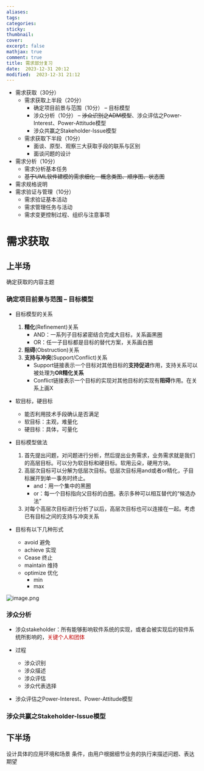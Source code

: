 ```yaml
---
aliases: 
tags: 
categories:
sticky:
thumbnail:
cover: 
excerpt: false
mathjax: true
comment: true
title: 需求部分复习
date:  2023-12-31 20:12
modified:  2023-12-31 21:12
---
```


- 需求获取（30分）
	- 需求获取上半段（20分）
		- 确定项目前景与范围（10分） – 目标模型
		- 涉众分析（10分） – ~~涉众识别之ADM模型~~、涉众评估之Power-Interest、Power-Attitude模型
		- 涉众共赢之Stakeholder-Issue模型
	- 需求获取下半段（10分）
		- 面谈、原型、观察三大获取手段的联系与区别
		- 面谈问题的设计
- 需求分析（10分）
	- 需求分析基本任务
	- ~~基于UML软件建模的需求细化 – 概念类图、顺序图、状态图~~
- 需求规格说明
- 需求验证与管理（10分）
	- 需求验证基本活动
	- 需求管理任务与活动
	- 需求变更控制过程、组织与注意事项

# 需求获取

## 上半场

确定获取的内容主题

### 确定项目前景与范围 – 目标模型

- 目标模型的关系
	1. **精化**(Refinement)关系
		- AND：一系列子目标紧密结合完成大目标，关系画黑圈
		- OR：任一子目标都是目标的替代方案，关系画白圈
	2. **阻碍**(Obstruction)关系
	3. **支持与冲突**(Support/Conflict)关系
		- Support链接表示一个目标对其他目标的**支持促进**作用，支持关系可以被处理为**OR精化关系**
		- Conflict链接表示一个目标的实现对其他目标的实现有**阻碍**作用。在关系上画X

- 软目标，硬目标
	- 能否利用技术手段确认是否满足
	- 软目标：主观，难量化
	- 硬目标：具体，可量化

- 目标模型做法
	1. 首先提出问题，对问题进行分析，然后提出业务需求，业务需求就是我们的高层目标。可以分为软目标和硬目标。软用云朵，硬用方块。
	2. 高层次目标可以分解为低层次目标。低层次目标用and或者or精化，子目标展开到单一事务时终止。
		- and：用一个集中的黑圈
		- or：每一个目标指向父目标的白圈。表示多种可以相互替代的“候选办法”
	3. 对每个高层次目标进行分析了以后，高层次目标也可以连接在一起。考虑已有目标之间的支持与冲突关系

- 目标有以下几种形式
	- avoid 避免
	- achieve 实现
	- Cease 终止
	- maintain 维持
	- optimize 优化
		- min
		- max

![image.png](https://chillcharlie-img.oss-cn-hangzhou.aliyuncs.com/image%2F2023%2F12%2F31%2F21-28-16-b827409729b9137df84dba4ed9d6c55b-20231231212815-ab4885.png)

### 涉众分析

- 涉众stakeholder：所有能够影响软件系统的实现，或者会被实现后的软件系统所影响的，<font color="#c00000">关键个人和团体</font>

- 过程
	- 涉众识别
	- 涉众描述
	- 涉众评估
	- 涉众代表选择

- 涉众评估之Power-Interest、Power-Attitude模型


### 涉众共赢之Stakeholder-Issue模型


## 下半场

设计具体的应用环境和场景 条件，由用户根据细节业务的执行来描述问题、表达期望